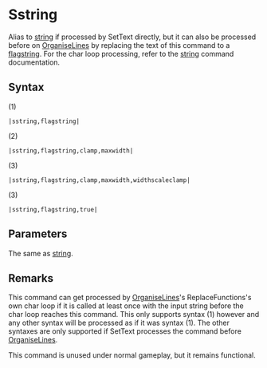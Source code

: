 # Sstring

Alias to [string](String.md) if processed by SetText directly, but it can also be processed before on [OrganiseLines](../Related%20Systems/Automatic%20Line%20Breaks/OrganiseLines.md) by replacing the text of this command to a [flagstring](../../Flags%20arrays/flagstring.md). For the char loop processing, refer to the [string](String.md) command documentation.

## Syntax

(1)

````
|sstring,flagstring|
````

(2)

````
|sstring,flagstring,clamp,maxwidth|
````

(3)

````
|sstring,flagstring,clamp,maxwidth,widthscaleclamp|
````

(3)

````
|sstring,flagstring,true|
````

## Parameters

The same as [string](String.md).

## Remarks

This command can get processed by [OrganiseLines](../Related%20Systems/Automatic%20Line%20Breaks/OrganiseLines.md)'s ReplaceFunctions's own char loop if it is called at least once with the input string before the char loop reaches this command. This only supports syntax (1) however and any other syntax will be processed as if it was syntax (1). The other syntaxes are only supported if SetText processes the command before [OrganiseLines](../Related%20Systems/Automatic%20Line%20Breaks/OrganiseLines.md).

This command is unused under normal gameplay, but it remains functional.
